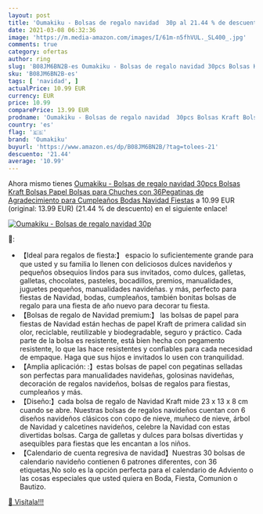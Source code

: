 ```yaml
---
layout: post
title: 'Oumakiku - Bolsas de regalo navidad  30p al 21.44 % de descuento'
date: 2021-03-08 06:32:36
image: 'https://m.media-amazon.com/images/I/61m-n5fhVUL._SL400_.jpg'
comments: true
category: ofertas
author: ring
slug: 'B08JM6BN2B-es Oumakiku - Bolsas de regalo navidad 30pcs Bolsas Kraft...'
sku: 'B08JM6BN2B-es'
tags: [ 'navidad', ]
actualPrice: 10.99 EUR
currency: EUR
price: 10.99
comparePrice: 13.99 EUR
prodname: 'Oumakiku - Bolsas de regalo navidad  30pcs Bolsas Kraft Bolsas Papel  Bolsas para Chuches con 36Pegatinas de Agradecimiento para Cumpleaños  Bodas  Navidad  Fiestas'
country: 'es'
flag: '🇪🇸'
brand: 'Oumakiku'
buyurl: 'https://www.amazon.es/dp/B08JM6BN2B/?tag=tolees-21'
descuento: '21.44'
average: '10.99'
---
```


Ahora mismo tienes [Oumakiku - Bolsas de regalo navidad  30pcs Bolsas Kraft Bolsas Papel  Bolsas para Chuches con 36Pegatinas de Agradecimiento para Cumpleaños  Bodas  Navidad  Fiestas](https://www.amazon.es/dp/B08JM6BN2B/?tag=tolees-21) a 10.99 EUR (original: 13.99 EUR) (21.44 %  de descuento) en el siguiente enlace!

[![Oumakiku - Bolsas de regalo navidad  30p](https://m.media-amazon.com/images/I/61m-n5fhVUL._SL400_.jpg)](https://www.amazon.es/dp/B08JM6BN2B/?tag=tolees-21)

🔎:

- 【Ideal para regalos de fiesta:】 espacio lo suficientemente grande para que usted y su familia lo llenen con deliciosos dulces navideños y pequeños obsequios lindos para sus invitados, como dulces, galletas, galletas, chocolates, pasteles, bocadillos, premios, manualidades, juguetes pequeños, manualidades navideñas. y más, perfecto para fiestas de Navidad, bodas, cumpleaños, también bonitas bolsas de regalo para una fiesta de año nuevo para decorar tu fiesta.
- 【Bolsas de regalo de Navidad premium:】 las bolsas de papel para fiestas de Navidad están hechas de papel Kraft de primera calidad sin olor, reciclable, reutilizable y biodegradable, seguro y práctico. Cada parte de la bolsa es resistente, está bien hecha con pegamento resistente, lo que las hace resistentes y confiables para cada necesidad de empaque. Haga que sus hijos e invitados lo usen con tranquilidad.
- 【Amplia aplicación: :】estas bolsas de papel con pegatinas selladas son perfectas para manualidades navideñas, golosinas navideñas, decoración de regalos navideños, bolsas de regalos para fiestas, cumpleaños y más.
- 【Diseño:】cada bolsa de regalo de Navidad Kraft mide 23 x 13 x 8 cm cuando se abre. Nuestras bolsas de regalos navideños cuentan con 6 diseños navideños clásicos con copo de nieve, muñeco de nieve, árbol de Navidad y calcetines navideños, celebre la Navidad con estas divertidas bolsas. Carga de galletas y dulces para bolsas divertidas y asequibles para fiestas que les encantan a los niños.
- 【Calendario de cuenta regresiva de navidad】Nuestras 30 bolsas de calendario navideño contienen 6 patrones diferentes, con 36 etiquetas,No solo es la opción perfecta para el calendario de Adviento o las cosas especiales que usted quiera en Boda, Fiesta, Comunion o Bautizo.

[🛒 Visítala!!!](https://www.amazon.es/dp/B08JM6BN2B/?tag=tolees-21)
